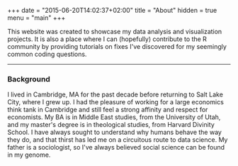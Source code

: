 +++
date = "2015-06-20T14:02:37+02:00"
title = "About"
hidden = true
menu = "main"
+++

This website was created to showcase my data analysis and visualization projects. It is also a place where I can (hopefully) contribute to the R community by providing tutorials on fixes I've discovered for my seemingly common coding questions. 

***

### Background

I lived in Cambridge, MA for the past decade before returning to Salt Lake City, where I grew up. I had the pleasure of working for a large economics think tank in Cambridge and still feel a strong affinity and respect for economists. My BA is in Middle East studies, from the University of Utah, and my master's degree is in theological studies, from Harvard Divinity School. I have always sought to understand why humans behave the way they do, and that thirst has led me on a circuitous route to data science. My father is a sociologist, so I've always believed social science can be found in my genome.  